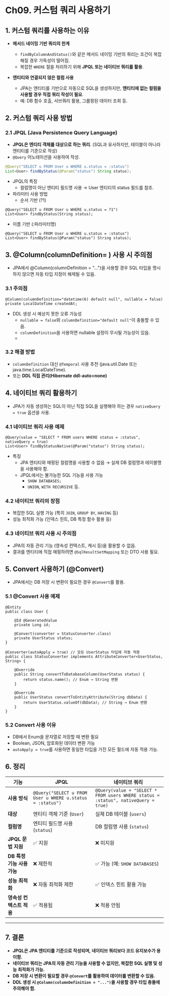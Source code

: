 # Ch09. 커스텀 쿼리 사용하기

## 1. 커스텀 쿼리를 사용하는 이유
- **메서드 네이밍 기반 쿼리의 한계**
  - `findByColumnAndStatus()`와 같은 메서드 네이밍 기반의 쿼리는 조건이 복잡해질 경우 가독성이 떨어짐.
  - 복잡한 `WHERE` 절을 처리하기 위해 **JPQL 또는 네이티브 쿼리를 활용**.

- **엔티티와 연결되지 않은 컬럼 사용**
  - JPA는 엔티티를 기반으로 자동으로 SQL을 생성하지만, **엔티티에 없는 컬럼을 사용할 경우 직접 쿼리 작성이 필요**.
  - 예: DB 함수 호출, 서브쿼리 활용, 그룹핑된 데이터 조회 등.

## 2. 커스텀 쿼리 사용 방법

### **2.1 JPQL (Java Persistence Query Language)**
- **JPQL은 엔티티 객체를 대상으로 하는 쿼리**. (SQL과 유사하지만, 테이블이 아니라 엔티티를 기준으로 작성)
- `@Query` 어노테이션을 사용하여 작성.

```java
@Query("SELECT u FROM User u WHERE u.status = :status")
List<User> findByStatus(@Param("status") String status);
```
- JPQL의 특징
  - 컬럼명이 아닌 엔티티 필드명 사용 → User 엔티티의 status 필드를 참조.
- 파라미터 사용 방법
  - 순서 기반 (?1)
```
@Query("SELECT u FROM User u WHERE u.status = ?1")
List<User> findByStatus(String status);
```
  - 이름 기반 (:파라미터명)
```
@Query("SELECT u FROM User u WHERE u.status = :status")
List<User> findByStatus(@Param("status") String status);
```

## 3. @Column(columnDefinition= ) 사용 시 주의점
- JPA에서 @Column(columnDefinition = "...")을 사용할 경우 SQL 타입을 명시하지 않으면 자동 타입 지정이 해제될 수 있음.

### 3.1 주의점
```
@Column(columnDefinition="datetime(6) default null", nullable = false)
private LocalDateTime createdAt;
```
- DDL 생성 시 예상치 못한 오류 가능성
  - `nullable = false`와 `columnDefinition="default null"`이 충돌할 수 있음.
  - `columnDefinition`을 사용하면 nullable 설정이 무시될 가능성이 있음.
  - 
### 3.2 해결 방법
- `columnDefinition` 대신 `@Temporal` 사용 추천 (java.util.Date 또는 java.time.LocalDateTime).
- 또는 **DDL 직접 관리(Hibernate ddl-auto=none)**

## 4. 네이티브 쿼리 활용하기
- JPA가 자동 생성하는 SQL이 아닌 직접 SQL을 실행해야 하는 경우 `nativeQuery = true` 옵션을 사용.

### 4.1 네이티브 쿼리 사용 예제
```
@Query(value = "SELECT * FROM users WHERE status = :status", nativeQuery = true)
List<User> findByStatusNative(@Param("status") String status);
```
- 특징
  - JPA 엔티티와 매핑된 컬럼명을 사용할 수 없음 → 실제 DB 컬럼명과 테이블명을 사용해야 함.
  - JPQL에서는 불가능한 SQL 기능을 사용 가능
    - `SHOW DATABASES;`
    - `UNION`, `WITH RECURSIVE` 등.
      
### 4.2 네이티브 쿼리의 장점
- 복잡한 SQL 실행 가능 (특히 `JOIN`, `GROUP BY`, `HAVING` 등)
- 성능 최적화 가능 (인덱스 힌트, DB 특정 함수 활용 등)

### 4.3 네이티브 쿼리 사용 시 주의점
- JPA의 자동 관리 기능 (영속성 컨텍스트, 캐시 등)을 활용할 수 없음.
- 결과를 엔티티에 직접 매핑하려면 `@SqlResultSetMapping` 또는 DTO 사용 필요.

## 5. Convert 사용하기 (@Convert)
- JPA에서는 DB 저장 시 변환이 필요한 경우 `@Convert`를 활용.

### 5.1 @Convert 사용 예제
```
@Entity
public class User {

    @Id @GeneratedValue
    private Long id;

    @Convert(converter = StatusConverter.class)
    private UserStatus status;
}
```

```
@Converter(autoApply = true) // 모든 UserStatus 타입에 자동 적용
public class StatusConverter implements AttributeConverter<UserStatus, String> {

    @Override
    public String convertToDatabaseColumn(UserStatus status) {
        return status.name(); // Enum → String 변환
    }

    @Override
    public UserStatus convertToEntityAttribute(String dbData) {
        return UserStatus.valueOf(dbData); // String → Enum 변환
    }
}
```

### 5.2 Convert 사용 이유
- DB에서 Enum을 문자열로 저장할 때 변환 필요
- Boolean, JSON, 암호화된 데이터 변환 가능
- `autoApply = true`를 사용하면 동일한 타입을 가진 모든 필드에 자동 적용 가능.

## 6. 정리

| 기능 | JPQL | 네이티브 쿼리 |
|------|------|--------------|
| **사용 방식** | `@Query("SELECT u FROM User u WHERE u.status = :status")` | `@Query(value = "SELECT * FROM users WHERE status = :status", nativeQuery = true)` |
| **대상** | 엔티티 객체 기준 (`User`) | 실제 DB 테이블 (`users`) |
| **컬럼명** | 엔티티 필드명 사용 (`status`) | DB 컬럼명 사용 (`status`) |
| **JPQL 문법 지원** | ✅ 지원 | ❌ 미지원 |
| **DB 특정 기능 사용 가능** | ❌ 제한적 | ✅ 가능 (예: `SHOW DATABASES`) |
| **성능 최적화** | ❌ 자동 최적화 제한 | ✅ 인덱스 힌트 활용 가능 |
| **영속성 컨텍스트 적용** | ✅ 적용됨 | ❌ 적용 안됨 |

---

## 7. 결론
- **JPQL은 JPA 엔티티를 기준으로 작성되며, 네이티브 쿼리보다 코드 유지보수가 용이함.**
- **네이티브 쿼리는 JPA의 자동 관리 기능을 사용할 수 없지만, 복잡한 SQL 실행 및 성능 최적화가 가능.**
- **DB 저장 시 변환이 필요할 경우 `@Convert`를 활용하여 데이터를 변환할 수 있음.**
- **DDL 생성 시 `@Column(columnDefinition = "...")`을 사용할 경우 타입 충돌에 주의해야 함.**
